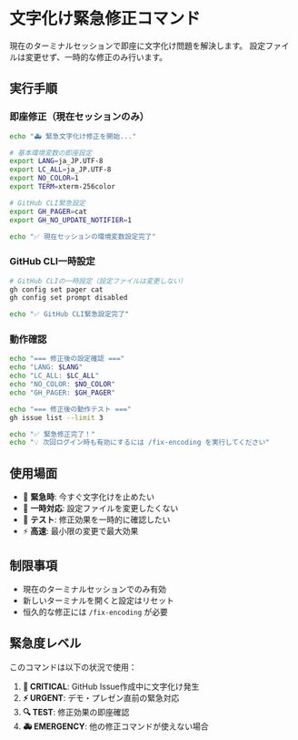 # 文字化け緊急修正コマンド

現在のターミナルセッションで即座に文字化け問題を解決します。
設定ファイルは変更せず、一時的な修正のみ行います。

## 実行手順

### 即座修正（現在セッションのみ）
```bash
echo "🚑 緊急文字化け修正を開始..."

# 基本環境変数の即座設定
export LANG=ja_JP.UTF-8
export LC_ALL=ja_JP.UTF-8
export NO_COLOR=1
export TERM=xterm-256color

# GitHub CLI緊急設定
export GH_PAGER=cat
export GH_NO_UPDATE_NOTIFIER=1

echo "✅ 現在セッションの環境変数設定完了"
```

### GitHub CLI一時設定
```bash
# GitHub CLIの一時設定（設定ファイルは変更しない）
gh config set pager cat
gh config set prompt disabled

echo "✅ GitHub CLI緊急設定完了"
```

### 動作確認
```bash
echo "=== 修正後の設定確認 ==="
echo "LANG: $LANG"
echo "LC_ALL: $LC_ALL"
echo "NO_COLOR: $NO_COLOR"
echo "GH_PAGER: $GH_PAGER"

echo "=== 修正後の動作テスト ==="
gh issue list --limit 3

echo "✅ 緊急修正完了！"
echo "💡 次回ログイン時も有効にするには /fix-encoding を実行してください"
```

## 使用場面

- 🚨 **緊急時**: 今すぐ文字化けを止めたい
- 🔧 **一時対応**: 設定ファイルを変更したくない
- 📝 **テスト**: 修正効果を一時的に確認したい
- ⚡ **高速**: 最小限の変更で最大効果

## 制限事項

- 現在のターミナルセッションでのみ有効
- 新しいターミナルを開くと設定はリセット
- 恒久的な修正には `/fix-encoding` が必要

## 緊急度レベル

このコマンドは以下の状況で使用：

1. **🚨 CRITICAL**: GitHub Issue作成中に文字化け発生
2. **⚡ URGENT**: デモ・プレゼン直前の緊急対応
3. **🔍 TEST**: 修正効果の即座確認
4. **🚑 EMERGENCY**: 他の修正コマンドが使えない場合